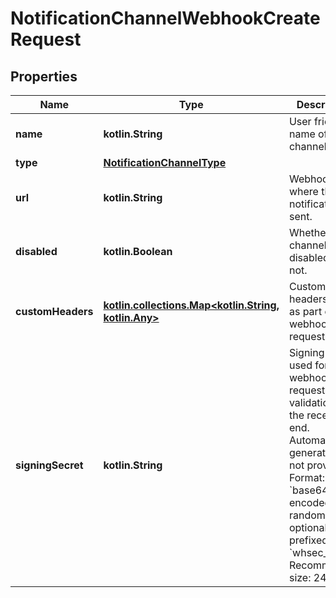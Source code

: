 
# NotificationChannelWebhookCreateRequest

## Properties
| Name | Type | Description | Notes |
| ------------ | ------------- | ------------- | ------------- |
| **name** | **kotlin.String** | User friendly name of the channel. |  |
| **type** | [**NotificationChannelType**](NotificationChannelType.md) |  |  |
| **url** | **kotlin.String** | Webhook URL where the notification is sent. |  |
| **disabled** | **kotlin.Boolean** | Whether the channel is disabled or not. |  [optional] |
| **customHeaders** | [**kotlin.collections.Map&lt;kotlin.String, kotlin.Any&gt;**](kotlin.Any.md) | Custom HTTP headers sent as part of the webhook request. |  [optional] |
| **signingSecret** | **kotlin.String** | Signing secret used for webhook request validation on the receiving end. Automatically generated if not provided.  Format: &#x60;base64&#x60; encoded random bytes optionally prefixed with &#x60;whsec_&#x60;. Recommended size: 24  |  [optional] |



